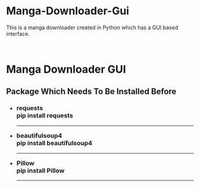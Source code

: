 # Manga-Downloader-Gui
This is a manga downloader created in Python which has a GUI based interface.


<br>
<h1>
  Manga Downloader GUI
</h1>

<h2>
  Package Which Needs To Be Installed Before
</h2>

<h3><ul>
  <li>requests</li>
  pip install requests
<hr>
  <li>beautifulsoup4</li>
  pip install beautifulsoup4
<hr>
  <li>Pillow</li>
  pip install Pillow
<hr>
</ul></h3>
